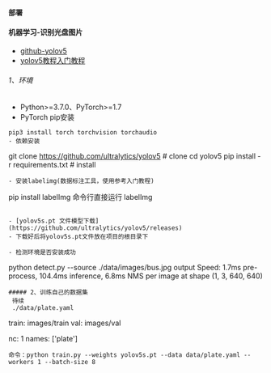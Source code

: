#### 部署

#### 机器学习-识别光盘图片

- [github-yolov5](https://github.com/ultralytics/yolov5)
- [yolov5教程入门教程](https://zhuanlan.zhihu.com/p/501798155)

###### 1、环境
  - Python>=3.7.0、PyTorch>=1.7
  - PyTorch pip安装
  ```
  pip3 install torch torchvision torchaudio
  - 依赖安装
  ```
  git clone https://github.com/ultralytics/yolov5  # clone
  cd yolov5
  pip install -r requirements.txt  # install
  ```
  - 安装labelimg(数据标注工具，使用参考入门教程)
  ```
  pip install labelImg
  命令行直接运行
  labelImg
  ```

- [yolov5s.pt 文件模型下载](https://github.com/ultralytics/yolov5/releases)
  - 下载好后将yolov5s.pt文件放在项目的根目录下

- 检测环境是否安装成功
```
python detect.py --source ./data/images/bus.jpg
output
  Speed: 1.7ms pre-process, 104.4ms inference, 6.8ms NMS per image at shape (1, 3, 640, 640)
```
##### 2、训练自己的数据集
 待续
 ./data/plate.yaml
 ```````
  train: images/train
  val: images/val

  nc: 1
  names: ['plate']
 ```
 命令：python train.py --weights yolov5s.pt --data data/plate.yaml --workers 1 --batch-size 8
